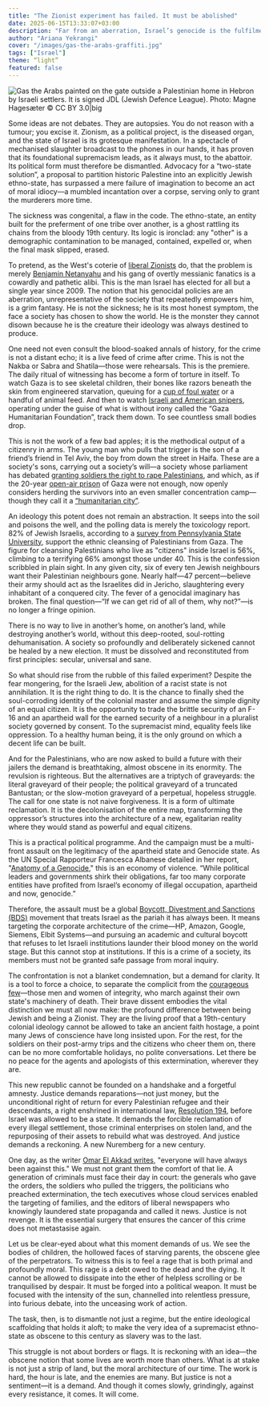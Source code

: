 ```yaml
---
title: "The Zionist experiment has failed. It must be abolished"
date: 2025-06-15T13:33:07+03:00
description: "Far from an aberration, Israel’s genocide is the fulfilment of its design.The era of two-state fantasies is over. Only a single, secular republic offers justice."
author: "Ariana Yekrangi"
cover: "/images/gas-the-arabs-graffiti.jpg"
tags: ["Israel"]
theme: “light”
featured: false
---
```


![`Gas the Arabs` painted on the gate outside a Palestinian home in Hebron by Israeli settlers. It is signed `JDL` (Jewish Defence League). Photo: Magne Hagesæter © CC BY 3.0|big](/images/gas-the-arabs-graffiti.jpg)

Some ideas are not debates. They are autopsies. You do not reason with a tumour; you excise it. Zionism, as a political project, is the diseased organ, and the state of Israel is its grotesque manifestation. In a spectacle of mechanised slaughter broadcast to the phones in our hands, it has proven that its foundational supremacism leads, as it always must, to the abattoir. Its political form must therefore be dismantled. Advocacy for a “two-state solution”, a proposal to partition historic Palestine into an explicitly Jewish ethno-state, has surpassed a mere failure of imagination to become an act of moral idiocy—a mumbled incantation over a corpse, serving only to grant the murderers more time.

The sickness was congenital, a flaw in the code. The ethno-state, an entity built for the preferment of one tribe over another, is a ghost rattling its chains from the bloody 19th century. Its logic is ironclad: any "other" is a demographic contamination to be managed, contained, expelled or, when the final mask slipped, erased.

To pretend, as the West's coterie of [liberal Zionists](https://youtu.be/4jf6tMsdlms?si=4ryVn3j7w8F4Dg9R) do, that the problem is merely [Benjamin Netanyahu](https://www.bbc.com/news/world-middle-east-18008697) and his gang of overtly messianic fanatics is a cowardly and pathetic alibi. This is the man Israel has elected for all but a single year since 2009\. The notion that his genocidal policies are an aberration, unrepresentative of the society that repeatedly empowers him, is a grim fantasy. He is not the sickness; he is its most honest symptom, the face a society has chosen to show the world. He is the monster they cannot disown because he is the creature their ideology was always destined to produce.

One need not even consult the blood-soaked annals of history, for the crime is not a distant echo; it is a live feed of crime after crime. This is not the Nakba or Sabra and Shatila—those were rehearsals. This is the premiere. The daily ritual of witnessing has become a form of torture in itself. To watch Gaza is to see skeletal children, their bones like razors beneath the skin from engineered starvation, queuing for a [cup of foul water](https://www.aljazeera.com/news/2025/7/13/children-collecting-water-among-59-palestinians-killed-by-israel-in-gaza) or a handful of animal feed. And then to watch [Israeli and American snipers](https://www.aljazeera.com/news/2025/5/27/heartbreaking-chaos-in-gaza-as-starving-palestinians-seek-us-israeli-aid), operating under the guise of what is without irony called the “Gaza Humanitarian Foundation”, track them down. To see countless small bodies drop.

This is not the work of a few bad apples; it is the methodical output of a citizenry in arms. The young man who pulls that trigger is the son of a friend’s friend in Tel Aviv, the boy from down the street in Haifa. These are a society's sons, carrying out a society’s will—a society whose parliament has debated [granting soldiers the right to rape Palestinians](https://www.cbsnews.com/news/israel-hamas-war-idf-palestinian-prisoner-alleged-rape-sde-teinman-abuse-protest/), and which, as if the 20-year [open-air prison](https://www.hrw.org/news/2022/06/14/gaza-israels-open-air-prison-15) of Gaza were not enough, now openly considers herding the survivors into an even smaller concentration camp—though they call it a [“humanitarian city”](https://www.theguardian.com/world/2025/jul/13/israel-humanitarian-city-rafah-gaza-camp-ehud-olmert).

An ideology this potent does not remain an abstraction. It seeps into the soil and poisons the well, and the polling data is merely the toxicology report. 82% of Jewish Israelis, according to a [survey from Pennsylvania State University](https://mondoweiss.net/2025/05/poll-shows-israeli-belief-that-palestinians-should-be-eradicated-is-no-longer-a-fringe-opinion/), support the ethnic cleansing of Palestinians from Gaza. The figure for cleansing Palestinians who live as "citizens" inside Israel is 56%, climbing to a terrifying 66% amongst those under 40\. This is the confession scribbled in plain sight. In any given city, six of every ten Jewish neighbours want their Palestinian neighbours gone. Nearly half—47 percent—believe their army should act as the Israelites did in Jericho, slaughtering every inhabitant of a conquered city. The fever of a genocidal imaginary has broken. The final question—“If we can get rid of all of them, why not?”—is no longer a fringe opinion.

There is no way to live in another’s home, on another’s land, while destroying another’s world, without this deep-rooted, soul-rotting dehumanisation. A society so profoundly and deliberately sickened cannot be healed by a new election. It must be dissolved and reconstituted from first principles: secular, universal and sane.

So what should rise from the rubble of this failed experiment? Despite the fear mongering, for the Israeli Jew, abolition of a racist state is not annihilation. It is the right thing to do. It is the chance to finally shed the soul-corroding identity of the colonial master and assume the simple dignity of an equal citizen. It is the opportunity to trade the brittle security of an F-16 and an apartheid wall for the earned security of a neighbour in a pluralist society governed by consent. To the supremacist mind, equality feels like oppression. To a healthy human being, it is the only ground on which a decent life can be built.

And for the Palestinians, who are now asked to build a future with their jailers the demand is breathtaking, almost obscene in its enormity. The revulsion is righteous. But the alternatives are a triptych of graveyards: the literal graveyard of their people; the political graveyard of a truncated Bantustan; or the slow-motion graveyard of a perpetual, hopeless struggle. The call for one state is not naive forgiveness. It is a form of ultimate reclamation. It is the decolonisation of the entire map, transforming the oppressor’s structures into the architecture of a new, egalitarian reality where they would stand as powerful and equal citizens.

This is a practical political programme. And the campaign must be a multi-front assault on the legitimacy of the apartheid state and Genocide state. As the UN Special Rapporteur Francesca Albanese detailed in her report, "[Anatomy of a Genocide](https://docs.un.org/en/A/HRC/59/23)," this is an economy of violence. “While political leaders and governments shirk their obligations, far too many corporate entities have profited from Israel’s economy of illegal occupation, apartheid and now, genocide.”

Therefore, the assault must be a global [Boycott, Divestment and Sanctions (BDS)](https://bdsmovement.net/) movement that treats Israel as the pariah it has always been. It means targeting the corporate architecture of the crime—HP, Amazon, Google, Siemens, Elbit Systems—and pursuing an academic and cultural boycott that refuses to let Israeli institutions launder their blood money on the world stage. But this cannot stop at institutions. If this is a crime of a society, its members must not be granted safe passage from moral inquiry.

The confrontation is not a blanket condemnation, but a demand for clarity. It is a tool to force a choice, to separate the complicit from the [courageous few](https://www.amnesty.org/en/latest/campaigns/2025/03/i-couldnt-wear-a-uniform-that-symbolizes-killing-and-oppression-israeli-activist-who-refuses-to-serve-in-the-israeli-army/)—those men and women of integrity, who march against their own state's machinery of death. Their brave dissent embodies the vital distinction we must all now make: the profound difference between being Jewish and being a Zionist. They are the living proof that a 19th-century colonial ideology cannot be allowed to take an ancient faith hostage, a point many Jews of conscience have long insisted upon. For the rest, for the soldiers on their post-army trips and the citizens who cheer them on, there can be no more comfortable holidays, no polite conversations. Let there be no peace for the agents and apologists of this extermination, wherever they are.

This new republic cannot be founded on a handshake and a forgetful amnesty. Justice demands reparations—not just money, but the unconditional right of return for every Palestinian refugee and their descendants, a right enshrined in international law, [Resolution 194](https://www.unrwa.org/content/resolution-194), before Israel was allowed to be a state. It demands the forcible reclamation of every illegal settlement, those criminal enterprises on stolen land, and the repurposing of their assets to rebuild what was destroyed. And justice demands a reckoning. A new Nuremberg for a new century.

One day, as the writer [Omar El Akkad writes](https://www.theguardian.com/books/2025/feb/14/one-day-everyone-will-have-always-been-against-this-by-omar-el-akkad-review-a-cathartic-savaging-of-western-hypocrisy-over-gaza), "everyone will have always been against this." We must not grant them the comfort of that lie. A generation of criminals must face their day in court: the generals who gave the orders, the soldiers who pulled the triggers, the politicians who preached extermination, the tech executives whose cloud services enabled the targeting of families, and the editors of liberal newspapers who knowingly laundered state propaganda and called it news. Justice is not revenge. It is the essential surgery that ensures the cancer of this crime does not metastasise again.

Let us be clear-eyed about what this moment demands of us. We see the bodies of children, the hollowed faces of starving parents, the obscene glee of the perpetrators. To witness this is to feel a rage that is both primal and profoundly moral. This rage is a debt owed to the dead and the dying. It cannot be allowed to dissipate into the ether of helpless scrolling or be tranquilised by despair. It must be forged into a political weapon. It must be focused with the intensity of the sun, channelled into relentless pressure, into furious debate, into the unceasing work of action.

The task, then, is to dismantle not just a regime, but the entire ideological scaffolding that holds it aloft; to make the very idea of a supremacist ethno-state as obscene to this century as slavery was to the last.

This struggle is not about borders or flags. It is reckoning with an idea—the obscene notion that some lives are worth more than others. What is at stake is not just a strip of land, but the moral architecture of our time. The work is hard, the hour is late, and the enemies are many. But justice is not a sentiment—it is a demand. And though it comes slowly, grindingly, against every resistance, it comes. It will come.
